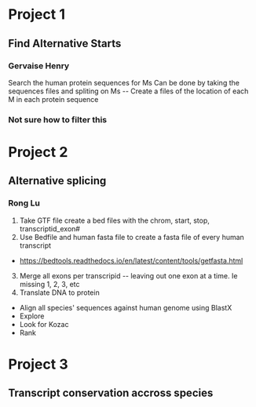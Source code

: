 # Project 1 
## Find Alternative Starts
### Gervaise Henry

Search the human protein sequences for Ms
Can be done by taking the sequences files and spliting on Ms -- Create a files of the location of each M in each protein sequence
### Not sure how to filter this

# Project 2
## Alternative splicing
### Rong Lu
1. Take GTF file create a bed files with the chrom, start, stop, transcriptid_exon#
2. Use Bedfile and human fasta file to create a fasta file of every human transcript
  - https://bedtools.readthedocs.io/en/latest/content/tools/getfasta.html
3. Merge all exons per transcripid -- leaving out one exon at a time.  Ie missing 1, 2, 3, etc
4. Translate DNA to protein

* Align all species' sequences against human genome using BlastX
* Explore
* Look for Kozac
* Rank


# Project 3
## Transcript conservation accross species
